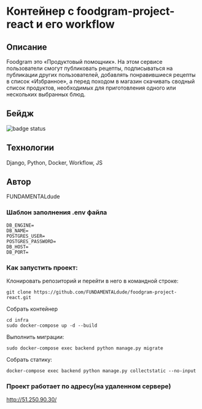 # Контейнер с foodgram-project-react и его workflow

## Описание
Foodgram это «Продуктовый помощник». На этом сервисе пользователи смогут публиковать рецепты, подписываться на публикации других пользователей, добавлять понравившиеся рецепты в список «Избранное», а перед походом в магазин скачивать сводный список продуктов, необходимых для приготовления одного или нескольких выбранных блюд.

## Бейдж
![badge status](https://github.com/FUNDAMENTALdude/foodgram-project-react/actions/workflows/foodgram_workflow.yml/badge.svg?event=push)

## Технологии
Django, Python, Docker, Workflow, JS
 
## Автор
FUNDAMENTALdude

### Шаблон заполнения .env файла
```
DB_ENGINE=
DB_NAME=
POSTGRES_USER=
POSTGRES_PASSWORD=
DB_HOST=
DB_PORT=
```

### Как запустить проект:

Клонировать репозиторий и перейти в него в командной строке:
```
git clone https://github.com/FUNDAMENTALdude/foodgram-project-react.git
```

Собрать контейнер
```
cd infra
sudo docker-compose up -d --build
```

Выполнить миграции:
```
sudo docker-compose exec backend python manage.py migrate

```

Собрать статику:
```
docker-compose exec backend python manage.py collectstatic --no-input 
```


### Проект работает по адресу(на удаленном сервере)
http://51.250.90.30/
